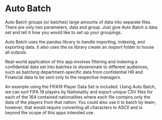 # Auto Batch
Auto Batch groups (or batches) large amounts of data into separate files. There are only two parameters, data and group. Just give Auto Batch a data set and tell it how you would like to set up your groupings. 

Auto Batch uses the pandas library to handle importing, indexing, and exporting data. It also uses the os library create an <i>/export</i> folder to house all outputs.

Real-world application of this app involves filtering and indexing a confidential data set into batches to disseminate to different audiences, such as batching department-specific data from confidential HR and Financial data to be sent only to the respective managers.

An example using the FIFA19 Player Data Set is included. Using Auto Batch, we can sort FIFA 19 players by Nationality and export unique CSV files for each of the 164 contained nationalities where each file contains only the data of the players from that nation. You could also use it to batch by team; however, that would require converting all characters to ASCII and is beyond the scope of this apps intended use.


